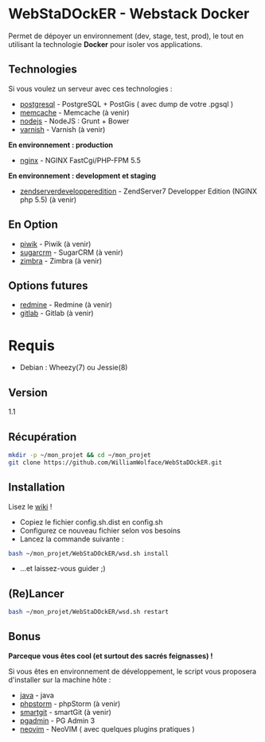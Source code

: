 WebStaDOckER - Webstack Docker
=========

Permet de dépoyer un environnement (dev, stage, test, prod), le tout en utilisant la technologie **Docker** pour isoler vos applications.

Technologies
-----------

Si vous voulez un serveur avec ces technologies :

* [postgresql] - PostgreSQL + PostGis ( avec dump de votre .pgsql )
* [memcache] - Memcache (à venir)
* [nodejs] - NodeJS : Grunt + Bower
* [varnish] - Varnish (à venir)

**En environnement : production**

* [nginx] - NGINX FastCgi/PHP-FPM 5.5

**En environnement : development et staging**

* [zendserverdevelopperedition] - ZendServer7 Developper Edition (NGINX php 5.5) (à venir)

En Option
-----------

* [piwik] - Piwik (à venir)
* [sugarcrm] - SugarCRM (à venir)
* [zimbra] - Zimbra (à venir)

Options futures
-----------

* [redmine] - Redmine (à venir)
* [gitlab] - Gitlab (à venir)

Requis
=========

  - Debian : Wheezy(7) ou Jessie(8)

Version
----

1.1

Récupération
--------------

```sh
mkdir -p ~/mon_projet && cd ~/mon_projet
git clone https://github.com/WilliamWolface/WebStaDOckER.git
```

Installation
--------------

Lisez le [wiki](https://github.com/WilliamWolface/WebStaDOckER/blob/master/library/wiki.md) !

* Copiez le fichier config.sh.dist en config.sh
* Configurez ce nouveau fichier selon vos besoins
* Lancez la commande suivante :

```sh
bash ~/mon_projet/WebStaDOckER/wsd.sh install
```

* ...et laissez-vous guider ;)

(Re)Lancer
--------------

```sh
bash ~/mon_projet/WebStaDOckER/wsd.sh restart
```

Bonus
-----------

**Parceque vous êtes cool (et surtout des sacrés feignasses) !**

Si vous êtes en environnement de développement, le script vous proposera d'installer sur la machine hôte :

* [java] - java
* [phpstorm] - phpStorm (à venir)
* [smartgit] - smartGit (à venir)
* [pgadmin] - PG Admin 3
* [neovim] - NeoVIM ( avec quelques plugins pratiques )

[nginx]:http://nginx.org/
[zendserverdevelopperedition]:http://www.zend.com/en/products/server/editions-development
[java]:https://www.java.com/fr/
[phpstorm]:https://www.jetbrains.com/phpstorm/
[smartgit]:http://www.syntevo.com/smartgit/
[varnish]:https://www.varnish-cache.org/
[postgresql]:http://www.postgresql.org/
[memcache]:http://memcached.org/
[nodejs]:http://nodejs.org/
[piwik]:http://piwik.org/
[sugarcrm]:http://www.sugarcrm.com/
[zimbra]:http://www.zimbra.com/
[redmine]:http://www.redmine.org/
[gitlab]:https://about.gitlab.com/
[pgadmin]:http://www.pgadmin.org/
[neovim]:http://neovim.org/